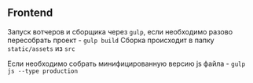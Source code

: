 

## Frontend

Запуск вотчеров и сборщика через `gulp`, если необходимо разово пересобрать проект - `gulp build`
Сборка происходит в папку `static/assets` из `src`

Если необходимо собрать минифицированную версию js файла - `gulp js --type production`
